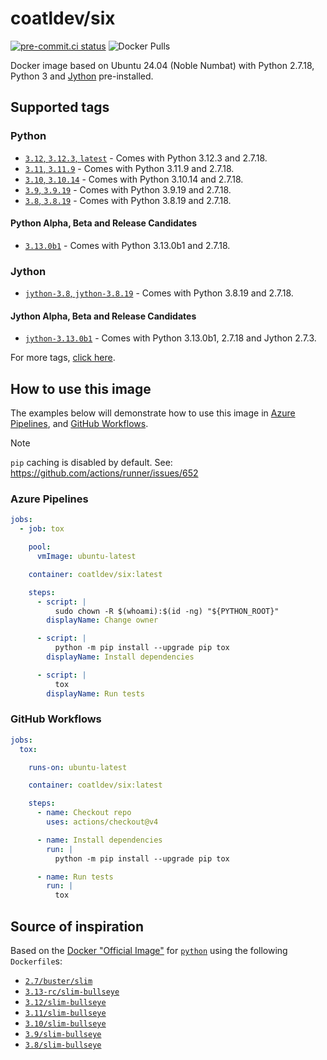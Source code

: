 # coatldev/six

[![pre-commit.ci status](https://results.pre-commit.ci/badge/github/coatl-dev/docker-six/coatl.svg)](https://results.pre-commit.ci/latest/github/coatl-dev/docker-six/coatl)
![Docker Pulls](https://img.shields.io/docker/pulls/coatldev/six)

Docker image based on Ubuntu 24.04 (Noble Numbat) with Python 2.7.18, Python 3
and [Jython](#jython) pre-installed.

## Supported tags

### Python

- [`3.12`, `3.12.3`, `latest`] - Comes with Python 3.12.3 and 2.7.18.
- [`3.11`, `3.11.9`] - Comes with Python 3.11.9 and 2.7.18.
- [`3.10`, `3.10.14`] - Comes with Python 3.10.14 and 2.7.18.
- [`3.9`, `3.9.19`] - Comes with Python 3.9.19 and 2.7.18.
- [`3.8`, `3.8.19`] - Comes with Python 3.8.19 and 2.7.18.

#### Python Alpha, Beta and Release Candidates

- [`3.13.0b1`] - Comes with Python 3.13.0b1 and 2.7.18.

### Jython

- [`jython-3.8`, `jython-3.8.19`] - Comes with Python 3.8.19 and 2.7.18.

#### Jython Alpha, Beta and Release Candidates

- [`jython-3.13.0b1`] - Comes with Python 3.13.0b1, 2.7.18 and Jython 2.7.3.

For more tags, [click here].

## How to use this image

The examples below will demonstrate how to use this image in [Azure Pipelines],
and [GitHub Workflows].

> [!NOTE]
> `pip` caching is disabled by default.
> See: <https://github.com/actions/runner/issues/652>

### Azure Pipelines

```yml
jobs:
  - job: tox

    pool:
      vmImage: ubuntu-latest

    container: coatldev/six:latest

    steps:
      - script: |
          sudo chown -R $(whoami):$(id -ng) "${PYTHON_ROOT}"
        displayName: Change owner

      - script: |
          python -m pip install --upgrade pip tox
        displayName: Install dependencies

      - script: |
          tox
        displayName: Run tests
```

### GitHub Workflows

```yml
jobs:
  tox:

    runs-on: ubuntu-latest

    container: coatldev/six:latest

    steps:
      - name: Checkout repo
        uses: actions/checkout@v4

      - name: Install dependencies
        run: |
          python -m pip install --upgrade pip tox

      - name: Run tests
        run: |
          tox
```

## Source of inspiration

Based on the [Docker "Official Image"] for [`python`] using the following
`Dockerfile`s:

- [`2.7/buster/slim`]
- [`3.13-rc/slim-bullseye`]
- [`3.12/slim-bullseye`]
- [`3.11/slim-bullseye`]
- [`3.10/slim-bullseye`]
- [`3.9/slim-bullseye`]
- [`3.8/slim-bullseye`]

<!-- Dockerfiles -->
[`3.13.0b1`]: https://github.com/coatl-dev/docker-six/blob/HEAD/3.13/python/Dockerfile
[`3.12`, `3.12.3`, `latest`]: https://github.com/coatl-dev/docker-six/blob/HEAD/3.12/python/Dockerfile
[`3.11`, `3.11.9`]: https://github.com/coatl-dev/docker-six/blob/HEAD/3.11/python/Dockerfile
[`3.10`, `3.10.14`]: https://github.com/coatl-dev/docker-six/blob/HEAD/3.10/python/Dockerfile
[`3.9`, `3.9.19`]: https://github.com/coatl-dev/docker-six/blob/HEAD/3.9/python/Dockerfile
[`3.8`, `3.8.19`]: https://github.com/coatl-dev/docker-six/blob/HEAD/3.8/python/Dockerfile
[`jython-3.8`, `jython-3.8.19`]: https://github.com/coatl-dev/docker-six/blob/HEAD/3.8/jython/Dockerfile
[`jython-3.13.0b1`]: https://github.com/coatl-dev/docker-six/blob/HEAD/3.13/jython/Dockerfile
<!-- External links -->
[Azure Pipelines]: https://learn.microsoft.com/en-us/azure/devops/pipelines/yaml-schema/jobs-job-container?view=azure-pipelines
[click here]: https://hub.docker.com/repository/docker/coatldev/six/tags
[GitHub Workflows]: https://docs.github.com/en/actions/using-jobs/running-jobs-in-a-container
[Docker "Official Image"]: https://github.com/docker-library/official-images#what-are-official-images
[`python`]: https://hub.docker.com/_/python/
<!-- Inspiration -->
[`2.7/buster/slim`]: https://github.com/docker-library/python/blob/f1e613f48eb4fc88748b36787f5ed74c14914636/2.7/buster/slim/Dockerfile
[`3.13-rc/slim-bullseye`]: https://github.com/docker-library/python/blob/HEAD/3.13-rc/slim-bullseye/Dockerfile
[`3.12/slim-bullseye`]: https://github.com/docker-library/python/blob/HEAD/3.12/slim-bullseye/Dockerfile
[`3.11/slim-bullseye`]: https://github.com/docker-library/python/blob/HEAD/3.11/slim-bullseye/Dockerfile
[`3.10/slim-bullseye`]: https://github.com/docker-library/python/blob/HEAD/3.10/slim-bullseye/Dockerfile
[`3.9/slim-bullseye`]: https://github.com/docker-library/python/blob/HEAD/3.9/slim-bullseye/Dockerfile
[`3.8/slim-bullseye`]: https://github.com/docker-library/python/blob/HEAD/3.8/slim-bullseye/Dockerfile
